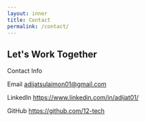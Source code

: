```yaml
---
layout: inner
title: Contact
permalink: /contact/
---
```

## Let's Work Together

Contact Info

Email
adijatsulaimon01@gmail.com

LinkedIn
https://www.linkedin.com/in/adijat01/

GitHub
https://github.com/12-tech

